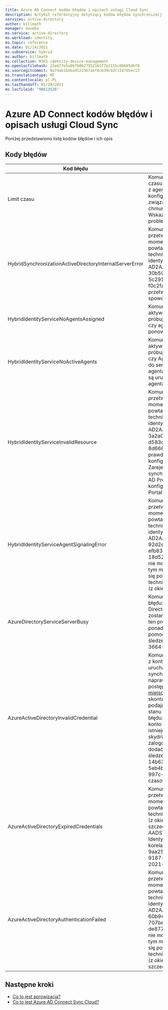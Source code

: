 ```yaml
---
title: Azure AD Connect kodów błędów i opisach usługi Cloud Sync
description: Artykuł referencyjny dotyczący kodów błędów synchronizacji w chmurze
services: active-directory
author: billmath
manager: daveba
ms.service: active-directory
ms.workload: identity
ms.topic: reference
ms.date: 01/14/2021
ms.subservice: hybrid
ms.author: billmath
ms.collection: M365-identity-device-management
ms.openlocfilehash: 22e677e5a86f60627552161f7b2115c08695dbf0
ms.sourcegitcommit: 8a74ab1beba4522367aef8cb39c92c1147d5ec13
ms.translationtype: MT
ms.contentlocale: pl-PL
ms.lasthandoff: 01/20/2021
ms.locfileid: "98613526"
---
```

# <a name="azure-ad-connect-cloud-sync-error-codes-and-descriptions"></a>Azure AD Connect kodów błędów i opisach usługi Cloud Sync
Poniżej przedstawiono listę kodów błędów i ich opis


## <a name="error-codes"></a>Kody błędów

|Kod błędu|Szczegóły|Scenariusz|Rozwiązanie|
|-----|-----|-----|-----|
|Limit czasu|Komunikat o błędzie: wykryto błąd limitu czasu żądania podczas kontaktowania się z agentem lokalnym i synchronizowania konfiguracji. Dodatkowe problemy związane z agentem synchronizacji w chmurze można znaleźć w temacie Wskazówki dotyczące rozwiązywania problemów.|Upłynął limit czasu żądania. Bieżąca wartość limitu czasu to 10 minut.|Zobacz nasze [wskazówki dotyczące rozwiązywania problemów](how-to-troubleshoot.md)|
|HybridSynchronizationActiveDirectoryInternalServerError|Komunikat o błędzie: nie można przetworzyć tego żądania w tym momencie. Jeśli ten problem będzie się powtarzać, skontaktuj się z pomocą techniczną i podaj następujący identyfikator zadania: AD2AADProvisioning. 30b500eaf9c643b2b78804e80c1421fe. 5c291d3c-d29f-4570-9d6b-f0c2fa3d5926. Dodatkowe szczegóły: przetwarzanie żądania HTTP spowodowało wyjątek. |Nie można przetworzyć parametrów odebranych w żądaniu Standard scim do żądania wyszukiwania.|Aby uzyskać szczegółowe informacje, sprawdź odpowiedź HTTP zwróconą przez właściwość "Response" tego wyjątku.|
|HybridIdentityServiceNoAgentsAssigned|Komunikat o błędzie: nie można odnaleźć aktywnego agenta dla domeny, którą próbujesz zsynchronizować. Sprawdź, czy agenci zostali usunięci. Jeśli tak, ponownie zainstaluj agenta ponownie.|Brak uruchomionych agentów. Prawdopodobnie agenci zostali usunięci. Zarejestruj nowego agenta.|"W tym przypadku nie będzie widoczny żaden Agent przypisany do domeny w portalu.|
|HybridIdentityServiceNoActiveAgents|Komunikat o błędzie: nie można odnaleźć aktywnego agenta dla domeny, którą próbujesz zsynchronizować. Sprawdź, czy Agent jest uruchomiony, przechodząc do serwera, na którym zainstalowano agenta, i sprawdź, czy w obszarze usługi są uruchomione "Microsoft Azure AD agenta synchronizacji w chmurze".|"Agenci nie nasłuchują punktu końcowego ServiceBus. [Agent znajduje się za zaporą, która nie zezwala na połączenia z usługą Service Bus](../../active-directory/manage-apps/application-proxy-configure-connectors-with-proxy-servers.md#use-the-outbound-proxy-server)|
|HybridIdentityServiceInvalidResource|Komunikat o błędzie: nie można przetworzyć tego żądania w tym momencie. Jeśli ten problem będzie się powtarzać, skontaktuj się z pomocą techniczną i podaj następujący identyfikator zadania: AD2AADProvisioning. 3a2a0d8418f34f54a03da5b70b1f7b0c. d583d090-9cd3-4d0a-aee6-8d666658c3e9. Dodatkowe szczegóły: prawdopodobnie wystąpił problem z konfiguracją synchronizacji z chmurą. Zarejestruj ponownie agenta synchronizacji chmury w domenie usługi AD Premium i uruchom ponownie konfigurację z poziomu witryny Azure Portal.|Nazwa zasobu musi być ustawiona tak, aby wiedział, z którym agentem skontaktował się.|Zarejestruj ponownie agenta synchronizacji chmury w domenie usługi AD Premium i uruchom ponownie konfigurację z poziomu witryny Azure Portal.|
|HybridIdentityServiceAgentSignalingError|Komunikat o błędzie: nie można przetworzyć tego żądania w tym momencie. Jeśli ten problem będzie się powtarzać, skontaktuj się z pomocą techniczną i podaj następujący identyfikator zadania: AD2AADProvisioning. 92d2e8750f37407fa2301c9e52ad7e9b. efb835ef-62e8-42e3-B495-18d5272eb3f9. Dodatkowe szczegóły: nie można przetworzyć tego żądania w tym momencie. Jeśli ten problem będzie się powtarzać, skontaktuj się z pomocą techniczną, podając identyfikator zadania (z okienka stanu konfiguracji).|Service Bus nie może wysłać komunikatu do agenta. Może to być awaria usługi Service Bus lub Agent nie odpowiada.|Jeśli ten problem będzie się powtarzać, skontaktuj się z pomocą techniczną, podając identyfikator zadania (z okienka stanu konfiguracji).|
|AzureDirectoryServiceServerBusy|Komunikat o błędzie: Wystąpił błąd. Kod błędu: 81. Opis błędu: Azure Active Directory jest obecnie zajęty. Ta operacja zostanie ponowiona automatycznie. Jeśli ten problem będzie się powtarzał przez ponad 24 godziny, skontaktuj się z pomocą techniczną. Identyfikator śledzenia: Nazwa serwera 8a4ab3b5-3664-4278-ab64-9cff37fd3f4f:|Azure Active Directory jest obecnie zajęta.|Jeśli ten problem będzie się powtarzał przez ponad 24 godziny, skontaktuj się z pomocą techniczną.|
|AzureActiveDirectoryInvalidCredential|Komunikat o błędzie: znaleziono problem z kontem usługi używanym do uruchamiania Azure AD Connect synchronizacji w chmurze. Możesz naprawić konto usługi w chmurze, postępując zgodnie z instrukcjami w [tym miejscu](https://go.microsoft.com/fwlink/?linkid=2150988). Jeśli błąd będzie się powtarzać, skontaktuj się z pomocą techniczną, podając identyfikator zadania (z okienka stanu konfiguracji). Dodatkowe szczegóły błędu: CredentialsInvalid AADSTS50034: konto użytkownika {EmailHidden} nie istnieje w katalogu skydrive365.onmicrosoft.com. Aby zalogować się do tej aplikacji, należy dodać konto do katalogu. Identyfikator śledzenia: identyfikator korelacji 14b63033-3bc9-4bd4-b871-5eb4b3500200:57d93ed1-be4d-483c-997c-a3b6f03deb00 sygnatura czasowa: 2021-01-12 21:08:29Z |Ten błąd jest zgłaszany, gdy konto usługi synchronizacji ADToAADSyncServiceAccount nie istnieje w dzierżawie. Może to być spowodowane przypadkowym usunięciem konta.|Użyj [Repair-AADCloudSyncToolsAccount](reference-powershell.md#repair-aadcloudsynctoolsaccount) , aby naprawić konto usługi.|
|AzureActiveDirectoryExpiredCredentials|Komunikat o błędzie: nie można przetworzyć tego żądania w tym momencie. Jeśli ten problem będzie się powtarzać, skontaktuj się z pomocą techniczną, podając identyfikator zadania (z okienka stanu konfiguracji). Dodatkowe szczegóły błędu: CredentialsExpired AADSTS50055: hasło wygasło. Identyfikator śledzenia: identyfikator korelacji 989b1841-dbe5-49c9-ab6c-9aa25f7b0e00:1c69b196-1c3a-4381-9187-c84747807155 timestamp: 2021-01-12 20:59:31Z | Kod stanu odpowiedzi nie wskazuje sukcesu: 401 (Brak autoryzacji).|Poświadczenia konta usługi AAD Sync wygasły.|Możesz naprawić konto usługi w chmurze, postępując zgodnie z instrukcjami w https://go.microsoft.com/fwlink/?linkid=2150988 . Jeśli błąd będzie się powtarzać, skontaktuj się z pomocą techniczną, podając identyfikator zadania (z okienka stanu konfiguracji).  Dodatkowe szczegóły błędu: poświadczenia dzierżawy Azure Active Directory administracyjnych zostały wymienione dla tokenu OAuth, który wygasł. "|
|AzureActiveDirectoryAuthenticationFailed|Komunikat o błędzie: nie można przetworzyć tego żądania w tym momencie. Jeśli ten problem będzie się powtarzać, skontaktuj się z pomocą techniczną i podaj następujący identyfikator zadania: AD2AADProvisioning. 60b943e88f234db2b887f8cb91dee87c. 707be0d2-c6a9-405d-a3b9-de87761dc3ac. Dodatkowe szczegóły: nie można przetworzyć tego żądania w tym momencie. Jeśli ten problem będzie się powtarzać, skontaktuj się z pomocą techniczną, podając identyfikator zadania (z okienka stanu konfiguracji). Dodatkowe szczegóły błędu: UnexpectedError.|Nieznany błąd.|Jeśli ten problem będzie się powtarzać, skontaktuj się z pomocą techniczną, podając identyfikator zadania (z okienka stanu konfiguracji).|

## <a name="next-steps"></a>Następne kroki 

- [Co to jest aprowizacja?](what-is-provisioning.md)
- [Co to jest Azure AD Connect Sync Cloud?](what-is-cloud-sync.md)
